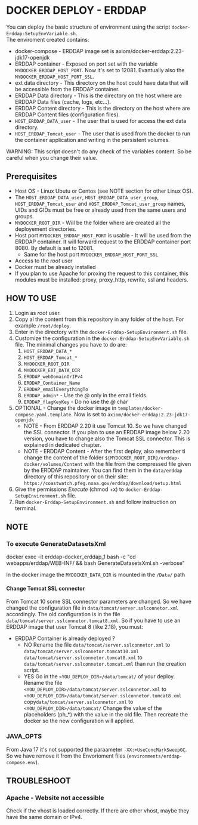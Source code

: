 # DOCKER DEPLOY - ERDDAP
You can deploy the basic structure of environment using the script `docker-Erddap-SetupEnvVariable.sh`.  
The enviroment created contains: 

* docker-compose - ERDDAP image set is axiom/docker-erddap:2.23-jdk17-openjdk  
* ERDDAP container - Exposed on port set with the variable `MYDOCKER_ERDDAP_HOST_PORT`. Now it's set to 12081. Evantually also the `MYDOCKER_ERDDAP_HOST_PORT_SSL`.
* ext data directory - This directory on the host could have data that will be accessible from the ERDDAP container.
* ERDDAP Data directory - This is the directory on the host where are ERDDAP Data files (cache, logs, etc...).
* ERDDAP Content directory - This is the directory on the host where are ERDDAP Content files (configuration files).
* `HOST_ERDDAP_DATA_user` -  The user that is used for access the ext data directory.
*  `HOST_ERDDAP_Tomcat_user` - The user that is used from the docker to run the container application and writing in the persistent volumes.
  
WARNING: This script doesn't do any check of the variables content. So be careful when you change their value.

## Prerequisites
* Host OS - Linux Ubutu or Centos (see NOTE section for other Linux OS).
* The `HOST_ERDDAP_DATA_user`, `HOST_ERDDAP_DATA_user_group`, `HOST_ERDDAP_Tomcat_user` and `HOST_ERDDAP_Tomcat_user_group` names, UIDs and GIDs must be free or already used from the same users and groups.
* `MYDOCKER_ROOT_DIR` - Will be the folder where are created all the deployement directories.
* Host port `MYDOCKER_ERDDAP_HOST_PORT` is usable - It will be used from the ERDDAP container. It will forward request to the ERDDAP container port 8080. By default is set to 12081.
    * Same for the host port `MYDOCKER_ERDDAP_HOST_PORT_SSL` 
* Access to the *root* user
* Docker must be already installed
* If you plan to use Apache for proxing the request to this container, this modules must be installed: proxy, proxy_http, rewrite, ssl and headers.

## HOW TO USE
1. Login as *root* user.
2. Copy al the content from this repository in any folder of the host. For example `/root/deploy`. 
3. Enter in the directory with the `docker-Erddap-SetupEnvironment.sh` file.
4. Customize the configuration in the `docker-Erddap-SetupEnvVariable.sh` file. The minimal changes you have to do are:
    1. `HOST_ERDDAP_DATA_*`
    2. `HOST_ERDDAP_Tomcat_*`
    3. `MYDOCKER_ROOT_DIR`
    4. `MYDOCKER_EXT_DATA_DIR`
    5. `ERDDAP_webDomainOrIPv4`
    6. `ERDDAP_Container_Name`
    4. `ERDDAP_emailEverythingTo`
    5. `ERDDAP_admin*` - Use the *@* only in the email fields.
    6. `ERDDAP_flagKeyKey` - Do no use the *@* char
5. OPTIONAL - Change the docker image in `templates/docker-compose.yaml.template`. Now is set to `axiom/docker-erddap:2.23-jdk17-openjdk`
    * NOTE - From ERDDAP 2.20 it use Tomcat 10. So we have changed the SSL connector. If you plan to use an ERDDAP image below 2.20 version, you have to change also the Tomcat SSL connector. This is explained in dedicated chapter.
    * NOTE - ERDDAP Content - After the first deploy, also remember ti change the content of the folder `${MYDOCKER_ROOT_DIR}/erddap-docker/volumes/Content` with the file from the compressed file given by the ERDDAP maintainer. You can find them in the `data/erddap` directory of this repository or on their site: `https://coastwatch.pfeg.noaa.gov/erddap/download/setup.html`
6. Give the permissions *Execute* (chmod +x) to `docker-Erddap-SetupEnvironment.sh` file.
7. Run `docker-Erddap-SetupEnvironment.sh` and follow instruction on terminal.

## NOTE
### To execute GenerateDatasetsXml
docker exec -it erddap-docker_erddap_1 bash -c "cd webapps/erddap/WEB-INF/ && bash GenerateDatasetsXml.sh -verbose"

In the docker image the `MYDOCKER_DATA_DIR` is mounted in the `/Data/` path

#### Change Tomcat SSL connector 
From Tomcat 10 some SSL connector parameters are changed. So we have changed the configuration file in `data/tomcat/server.sslconnetor.xml` accordingly.
The old configuration is in the file `data/tomcat/server.sslconnetor.tomcat8.xml`.
So if you have to use an ERDDAP image that user Tomcat 8 (like 2.18), you must:

* ERDDAP Container is already deployed ?
    * NO
    Rename the file 
    `data/tomcat/server.sslconnetor.xml` to `data/tomcat/server.sslconnetor.tomcat10.xml`
    `data/tomcat/server.sslconnetor.tomcat8.xml` to `data/tomcat/server.sslconnetor.tomcat.xml`
    than run the creation script.
    * YES
    Go in the `<YOU_DEPLOY_DIR>/data/tomcat/` of your deploy. Rename the file 
    `<YOU_DEPLOY_DIR>/data/tomcat/server.sslconnetor.xml` to `<YOU_DEPLOY_DIR>/data/tomcat/server.sslconnetor.tomcat8.xml`
    copy`data/tomcat/server.sslconnetor.xml` to `<YOU_DEPLOY_DIR>/data/tomcat/`
    Change the value of the placeholders (ph_*) with the value in the old file.
    Then recreate the docker so the new configuration will applied.

### JAVA_OPTS
From Java 17 it's not supported the paraameter `-XX:+UseConcMarkSweepGC`. So we have remove it from the Envorioment files (`environments/erddap-compose.env`).

## TROUBLESHOOT
### Apache - Website not accessible
Check if the vhost is loaded correctly. If there are other vhost, maybe they have the same domain or IPv4.

